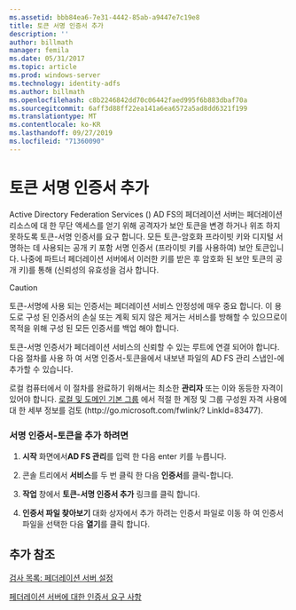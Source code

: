 ```yaml
---
ms.assetid: bbb84ea6-7e31-4442-85ab-a9447e7c19e8
title: 토큰 서명 인증서 추가
description: ''
author: billmath
manager: femila
ms.date: 05/31/2017
ms.topic: article
ms.prod: windows-server
ms.technology: identity-adfs
ms.author: billmath
ms.openlocfilehash: c8b2246842dd70c06442faed995f6b883dbaf70a
ms.sourcegitcommit: 6aff3d88ff22ea141a6ea6572a5ad8dd6321f199
ms.translationtype: MT
ms.contentlocale: ko-KR
ms.lasthandoff: 09/27/2019
ms.locfileid: "71360090"
---
```

# <a name="add-a-token-signing-certificate"></a>토큰 서명 인증서 추가


Active Directory Federation Services \(\) AD FS의 페더레이션 서버는 페더레이션 리소스에 대 한 무단 액세스를 얻기 위해 공격자가 보안 토큰을 변경 하거나 위조 하지 못하도록 토큰\-서명 인증서를 요구 합니다. 모든 토큰\-암호화 프라이빗 키와 디지털 서명하는 데 사용되는 공개 키 포함 서명 인증서 \(프라이빗 키를 사용하여\) 보안 토큰입니다. 나중에 파트너 페더레이션 서버에서 이러한 키를 받은 후 암호화 된 보안 토큰의 공개 키\)를 통해 \(신뢰성의 유효성을 검사 합니다.  
  
> [!CAUTION]  
> 토큰\-서명에 사용 되는 인증서는 페더레이션 서비스 안정성에 매우 중요 합니다. 이 용도로 구성 된 인증서의 손실 또는 계획 되지 않은 제거는 서비스를 방해할 수 있으므로이 목적을 위해 구성 된 모든 인증서를 백업 해야 합니다.  
  
토큰\-서명 인증서가 페더레이션 서비스의 신뢰할 수 있는 루트에 연결 되어야 합니다. 다음 절차를 사용 하 여 서명 인증서\-토큰을에서 내보낸 파일의 AD FS 관리 스냅인\-에 추가할 수 있습니다.  
  
로컬 컴퓨터에서 이 절차를 완료하기 위해서는 최소한 **관리자** 또는 이와 동등한 자격이 있어야 합니다.  [로컬 및 도메인 기본 그룹](https://go.microsoft.com/fwlink/?LinkId=83477) 에서 적절 한 계정 및 그룹 구성원 자격 사용에 대 한 세부 정보를 검토 \(http:\/\/go.microsoft.com\/fwlink\/? LinkId\=83477\).   
  
### <a name="to-add-a-token-signing-certificate"></a>서명 인증서\-토큰을 추가 하려면  
  
1.  **시작** 화면에서**AD FS 관리**를 입력 한 다음 enter 키를 누릅니다.  
  
2.  콘솔 트리에서 **서비스**를 두 번 클릭 한 다음 **인증서**를 클릭\-합니다.  
  
3.  **작업** 창에서 **토큰\-서명 인증서 추가** 링크를 클릭 합니다.  
  
4.  **인증서 파일 찾아보기** 대화 상자에서 추가 하려는 인증서 파일로 이동 하 여 인증서 파일을 선택한 다음 **열기**를 클릭 합니다.  
  
## <a name="additional-references"></a>추가 참조  
[검사 목록: 페더레이션 서버 설정](Checklist--Setting-Up-a-Federation-Server.md)  
  
[페더레이션 서버에 대한 인증서 요구 사항](https://technet.microsoft.com/library/dd807040.aspx)  
  

